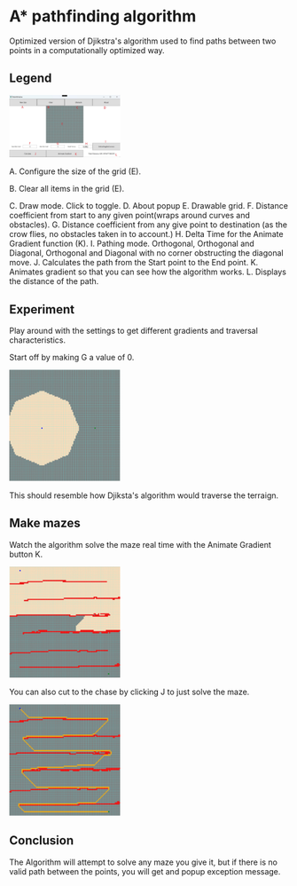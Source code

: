 # A\* pathfinding algorithm

Optimized version of Djikstra's algorithm used to find paths between two points in a computationally optimized way.

## Legend

<img src="https://github.com/matjmase/Astar/blob/main/Screenshots/Legend.jpg" width="200" />

A. Configure the size of the grid (E).

B. Clear all items in the grid (E).

C. Draw mode. Click to toggle.
D. About popup
E. Drawable grid.
F. Distance coefficient from start to any given point(wraps around curves and obstacles).
G. Distance coefficient from any give point to destination (as the crow flies, no obstacles taken in to account.)
H. Delta Time for the Animate Gradient function (K).
I. Pathing mode. Orthogonal, Orthogonal and Diagonal, Orthogonal and Diagonal with no corner obstructing the diagonal move.
J. Calculates the path from the Start point to the End point.
K. Animates gradient so that you can see how the algorithm works.
L. Displays the distance of the path.

## Experiment

Play around with the settings to get different gradients and traversal characteristics.

Start off by making G a value of 0.

<img src="https://github.com/matjmase/Astar/blob/main/Screenshots/Djikstra.jpg" width="200" />

This should resemble how Djiksta's algorithm would traverse the terraign.

## Make mazes

Watch the algorithm solve the maze real time with the Animate Gradient button K.

<img src="https://github.com/matjmase/Astar/blob/main/Screenshots/FindingPath.jpg" width="200" />

You can also cut to the chase by clicking J to just solve the maze.

<img src="https://github.com/matjmase/Astar/blob/main/Screenshots/PathFound.jpg" width="200" />

## Conclusion

The Algorithm will attempt to solve any maze you give it, but if there is no valid path between the points, you will get and popup exception message.
